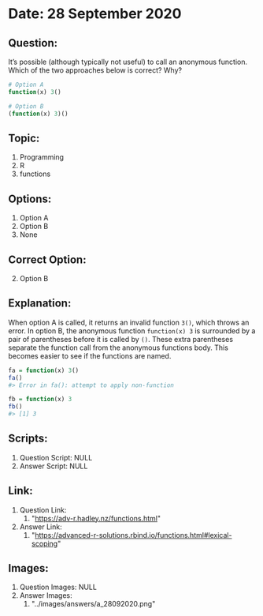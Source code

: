 # Date: 28 September 2020

## Question:
It’s possible (although typically not useful) to call an anonymous function. Which of the two approaches below is correct? Why?

```r
# Option A
function(x) 3()

# Option B
(function(x) 3)()
```

## Topic:
1. Programming
2. R
3. functions

## Options:
1. Option A
2. Option B
3. None

## Correct Option:
2. Option B

## Explanation:
When option A is called, it returns an invalid function `3()`, which throws an error. In option B, the anonymous function `function(x) 3` is surrounded by a pair of parentheses before it is called by `()`. These extra parentheses separate the function call from the anonymous functions body. This becomes easier to see if the functions are named.
``` r
fa = function(x) 3()
fa()
#> Error in fa(): attempt to apply non-function

fb = function(x) 3
fb()
#> [1] 3
```

## Scripts:
1. Question Script: NULL
2. Answer Script: NULL

## Link:
1. Question Link:
   1. "https://adv-r.hadley.nz/functions.html"
2. Answer Link:
   1. "https://advanced-r-solutions.rbind.io/functions.html#lexical-scoping" 

## Images:
1. Question Images: NULL
2. Answer Images:
   1. "../images/answers/a_28092020.png" 
